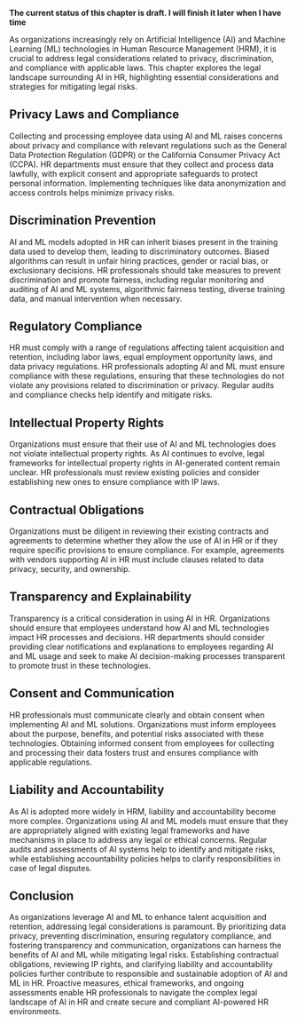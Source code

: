 **The current status of this chapter is draft. I will finish it later when I have time**

As organizations increasingly rely on Artificial Intelligence (AI) and Machine Learning (ML) technologies in Human Resource Management (HRM), it is crucial to address legal considerations related to privacy, discrimination, and compliance with applicable laws. This chapter explores the legal landscape surrounding AI in HR, highlighting essential considerations and strategies for mitigating legal risks.

Privacy Laws and Compliance
---------------------------

Collecting and processing employee data using AI and ML raises concerns about privacy and compliance with relevant regulations such as the General Data Protection Regulation (GDPR) or the California Consumer Privacy Act (CCPA). HR departments must ensure that they collect and process data lawfully, with explicit consent and appropriate safeguards to protect personal information. Implementing techniques like data anonymization and access controls helps minimize privacy risks.

Discrimination Prevention
-------------------------

AI and ML models adopted in HR can inherit biases present in the training data used to develop them, leading to discriminatory outcomes. Biased algorithms can result in unfair hiring practices, gender or racial bias, or exclusionary decisions. HR professionals should take measures to prevent discrimination and promote fairness, including regular monitoring and auditing of AI and ML systems, algorithmic fairness testing, diverse training data, and manual intervention when necessary.

Regulatory Compliance
---------------------

HR must comply with a range of regulations affecting talent acquisition and retention, including labor laws, equal employment opportunity laws, and data privacy regulations. HR professionals adopting AI and ML must ensure compliance with these regulations, ensuring that these technologies do not violate any provisions related to discrimination or privacy. Regular audits and compliance checks help identify and mitigate risks.

Intellectual Property Rights
----------------------------

Organizations must ensure that their use of AI and ML technologies does not violate intellectual property rights. As AI continues to evolve, legal frameworks for intellectual property rights in AI-generated content remain unclear. HR professionals must review existing policies and consider establishing new ones to ensure compliance with IP laws.

Contractual Obligations
-----------------------

Organizations must be diligent in reviewing their existing contracts and agreements to determine whether they allow the use of AI in HR or if they require specific provisions to ensure compliance. For example, agreements with vendors supporting AI in HR must include clauses related to data privacy, security, and ownership.

Transparency and Explainability
-------------------------------

Transparency is a critical consideration in using AI in HR. Organizations should ensure that employees understand how AI and ML technologies impact HR processes and decisions. HR departments should consider providing clear notifications and explanations to employees regarding AI and ML usage and seek to make AI decision-making processes transparent to promote trust in these technologies.

Consent and Communication
-------------------------

HR professionals must communicate clearly and obtain consent when implementing AI and ML solutions. Organizations must inform employees about the purpose, benefits, and potential risks associated with these technologies. Obtaining informed consent from employees for collecting and processing their data fosters trust and ensures compliance with applicable regulations.

Liability and Accountability
----------------------------

As AI is adopted more widely in HRM, liability and accountability become more complex. Organizations using AI and ML models must ensure that they are appropriately aligned with existing legal frameworks and have mechanisms in place to address any legal or ethical concerns. Regular audits and assessments of AI systems help to identify and mitigate risks, while establishing accountability policies helps to clarify responsibilities in case of legal disputes.

Conclusion
----------

As organizations leverage AI and ML to enhance talent acquisition and retention, addressing legal considerations is paramount. By prioritizing data privacy, preventing discrimination, ensuring regulatory compliance, and fostering transparency and communication, organizations can harness the benefits of AI and ML while mitigating legal risks. Establishing contractual obligations, reviewing IP rights, and clarifying liability and accountability policies further contribute to responsible and sustainable adoption of AI and ML in HR. Proactive measures, ethical frameworks, and ongoing assessments enable HR professionals to navigate the complex legal landscape of AI in HR and create secure and compliant AI-powered HR environments.
